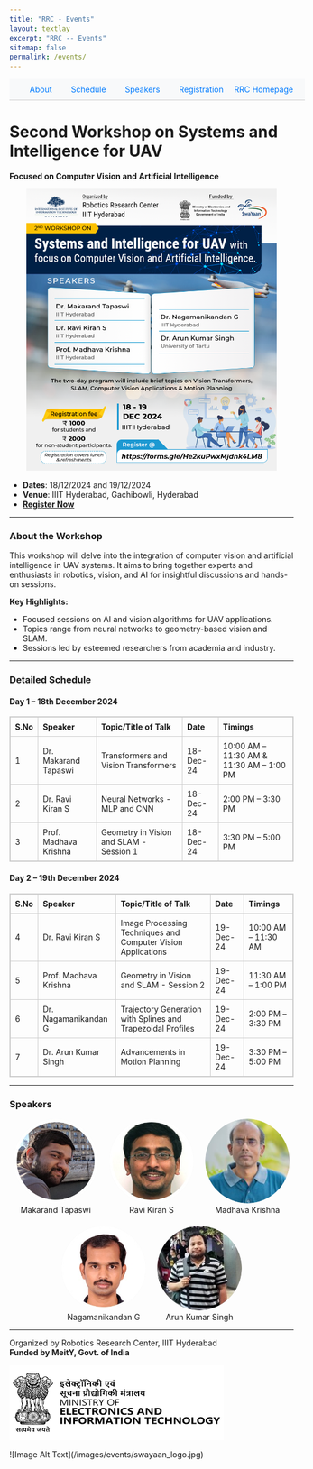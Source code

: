 ```yaml
---
title: "RRC - Events"
layout: textlay
excerpt: "RRC -- Events"
sitemap: false
permalink: /events/
---
```


<nav style="background-color: #f8f9fa; padding: 10px; position: sticky; top: 0; z-index: 1000; width: 100%; text-align: center; border-bottom: 1px solid #ccc;">
  <a href="#about-the-workshop" style="margin: 0 15px; text-decoration: none; color: #007bff;">About</a>
  <a href="#detailed-schedule" style="margin: 0 15px; text-decoration: none; color: #007bff;">Schedule</a>
  <a href="#speakers" style="margin: 0 15px; text-decoration: none; color: #007bff;">Speakers</a>
  <a href="https://forms.gle/He2kuPwxMjdnk4LM8" style="margin: 0 15px; text-decoration: none; color: #007bff;">Registration</a>
  <!-- <a href="#rrc-homepage" style="margin: 0 15px; text-decoration: none; color: #007bff;">RRC Homepage</a> -->
  <a href="https://robotics.iiit.ac.in/" style="text-decoration: none; color: #007bff;">RRC Homepage</a>
</nav>

# Second Workshop on Systems and Intelligence for UAV  
**Focused on Computer Vision and Artificial Intelligence**  

<!-- <div style="text-align: center; width: 100%; margin: 0 auto;">
  <img src="/images/events/Systems-and-Intelligence-for-UAV_2024.png" alt="Systems and Intelligence for UAV 2024" style="width: 100%; height: auto;">
</div> -->

<!-- <div style="text-align: center; width: 100%; margin: 0 auto;">
  <img src="/images/events/Systems-and-Intelligence-for-UAV_2024.png" alt="Systems and Intelligence for UAV 2024" style="width: 100%; height: auto; max-height: 500px; object-fit: contain;">
</div> -->

<div style="text-align: center; width: 100%; margin: 0 auto;">
  <img src="/images/events/Systems-and-Intelligence-for-UAV_2024.png" alt="Systems and Intelligence for UAV 2024" 
       style="width: 100%; max-width: 1200px; height: auto; max-height: 500px; object-fit: contain;">
</div>


- **Dates**: 18/12/2024 and 19/12/2024  
- **Venue**: IIIT Hyderabad, Gachibowli, Hyderabad  
- **[Register Now](https://forms.gle/He2kuPwxMjdnk4LM8)**  

---

### <a id="about-the-workshop"></a>About the Workshop

This workshop will delve into the integration of computer vision and artificial intelligence in UAV systems. It aims to bring together experts and enthusiasts in robotics, vision, and AI for insightful discussions and hands-on sessions.

**Key Highlights:**
- Focused sessions on AI and vision algorithms for UAV applications.
- Topics range from neural networks to geometry-based vision and SLAM.
- Sessions led by esteemed researchers from academia and industry.

---

### <a id="detailed-schedule"></a>Detailed Schedule  

#### **Day 1 – 18th December 2024**  

<table style="width: 100%; border-collapse: collapse; text-align: left; border: 1px solid #ccc;">
  <thead>
    <tr>
      <th style="border: 1px solid #ccc; padding: 8px;">S.No</th>
      <th style="border: 1px solid #ccc; padding: 8px;">Speaker</th>
      <th style="border: 1px solid #ccc; padding: 8px;">Topic/Title of Talk</th>
      <th style="border: 1px solid #ccc; padding: 8px;">Date</th>
      <th style="border: 1px solid #ccc; padding: 8px;">Timings</th>
    </tr>
  </thead>
  <tbody>
    <!-- Day 1 -->
    <tr>
      <td style="border: 1px solid #ccc; padding: 8px;">1</td>
      <td style="border: 1px solid #ccc; padding: 8px;">Dr. Makarand Tapaswi</td>
      <td style="border: 1px solid #ccc; padding: 8px;">Transformers and Vision Transformers</td>
      <td style="border: 1px solid #ccc; padding: 8px;">18-Dec-24</td>
      <td style="border: 1px solid #ccc; padding: 8px;">10:00 AM – 11:30 AM & 11:30 AM – 1:00 PM</td>
    </tr>
    <tr>
      <td style="border: 1px solid #ccc; padding: 8px;">2</td>
      <td style="border: 1px solid #ccc; padding: 8px;">Dr. Ravi Kiran S</td>
      <td style="border: 1px solid #ccc; padding: 8px;">Neural Networks - MLP and CNN</td>
      <td style="border: 1px solid #ccc; padding: 8px;">18-Dec-24</td>
      <td style="border: 1px solid #ccc; padding: 8px;">2:00 PM – 3:30 PM</td>
    </tr>
    <tr>
      <td style="border: 1px solid #ccc; padding: 8px;">3</td>
      <td style="border: 1px solid #ccc; padding: 8px;">Prof. Madhava Krishna</td>
      <td style="border: 1px solid #ccc; padding: 8px;">Geometry in Vision and SLAM - Session 1</td>
      <td style="border: 1px solid #ccc; padding: 8px;">18-Dec-24</td>
      <td style="border: 1px solid #ccc; padding: 8px;">3:30 PM – 5:00 PM</td>
    </tr>
    <!-- Day 2 -->
  </tbody>
</table>


#### **Day 2 – 19th December 2024**  

<table style="width: 100%; border-collapse: collapse; text-align: left; border: 1px solid #ccc;">
  <thead>
    <tr>
      <th style="border: 1px solid #ccc; padding: 8px;">S.No</th>
      <th style="border: 1px solid #ccc; padding: 8px;">Speaker</th>
      <th style="border: 1px solid #ccc; padding: 8px;">Topic/Title of Talk</th>
      <th style="border: 1px solid #ccc; padding: 8px;">Date</th>
      <th style="border: 1px solid #ccc; padding: 8px;">Timings</th>
    </tr>
  </thead>
  <tbody>
    <tr>
      <td style="border: 1px solid #ccc; padding: 8px;">4</td>
      <td style="border: 1px solid #ccc; padding: 8px;">Dr. Ravi Kiran S</td>
      <td style="border: 1px solid #ccc; padding: 8px;">Image Processing Techniques and Computer Vision Applications</td>
      <td style="border: 1px solid #ccc; padding: 8px;">19-Dec-24</td>
      <td style="border: 1px solid #ccc; padding: 8px;">10:00 AM – 11:30 AM</td>
    </tr>
    <tr>
      <td style="border: 1px solid #ccc; padding: 8px;">5</td>
      <td style="border: 1px solid #ccc; padding: 8px;">Prof. Madhava Krishna</td>
      <td style="border: 1px solid #ccc; padding: 8px;">Geometry in Vision and SLAM - Session 2</td>
      <td style="border: 1px solid #ccc; padding: 8px;">19-Dec-24</td>
      <td style="border: 1px solid #ccc; padding: 8px;">11:30 AM – 1:00 PM</td>
    </tr>
    <tr>
      <td style="border: 1px solid #ccc; padding: 8px;">6</td>
      <td style="border: 1px solid #ccc; padding: 8px;">Dr. Nagamanikandan G</td>
      <td style="border: 1px solid #ccc; padding: 8px;">Trajectory Generation with Splines and Trapezoidal Profiles</td>
      <td style="border: 1px solid #ccc; padding: 8px;">19-Dec-24</td>
      <td style="border: 1px solid #ccc; padding: 8px;">2:00 PM – 3:30 PM</td>
    </tr>
    <tr>
      <td style="border: 1px solid #ccc; padding: 8px;">7</td>
      <td style="border: 1px solid #ccc; padding: 8px;">Dr. Arun Kumar Singh</td>
      <td style="border: 1px solid #ccc; padding: 8px;">Advancements in Motion Planning</td>
      <td style="border: 1px solid #ccc; padding: 8px;">19-Dec-24</td>
      <td style="border: 1px solid #ccc; padding: 8px;">3:30 PM – 5:00 PM</td>
    </tr>
  </tbody>
</table>

---

### <a id="speakers"></a>Speakers  

<!-- - **Dr. Makarand Tapaswi**  
  - [Profile Link](https://makarandtapaswi.github.io/)  
  - Topic: Transformers and Vision Transformers  

- **Dr. Ravi Kiran S**  
  - [Profile Link](https://ravika.github.io/)  
  - Topics: Neural Networks, Image Processing Techniques  

- **Prof. Madhava Krishna**  
  - [Profile Link](https://robotics.iiit.ac.in/faculty_mkrishna/)  
  - Topic: Geometry in Vision and SLAM  

- **Dr. Nagamanikandan G**  
  - [Profile Link](https://www.iiit.ac.in/faculty/nagamanikandan-govindan/)  
  - Topic: Trajectory Generation for UAVs  

- **Dr. Arun Kumar Singh**  
  - [Profile Link](https://tuit.ut.ee/en/content/arun-kumar-singh)  
  - Topic: Advanced Robotics  -->

<div style="display: flex; flex-wrap: wrap; gap: 20px; justify-content: center;">
  <!-- Row 1 -->
  <a href="https://makarandtapaswi.github.io/" target="_blank" style="text-decoration: none; text-align: center; display: inline-block; width: 150px;">
    <img src="/images/events/MT.jpeg" alt="Makarand Tapaswi" 
         style="width: 150px; height: 150px; border-radius: 50%; object-fit: cover;">
    Makarand Tapaswi
  </a>
  <a href="https://ravika.github.io/" target="_blank" style="text-decoration: none; text-align: center; display: inline-block; width: 150px;">
    <img src="/images/events/RK.jpeg" alt="Ravi Kiran S" 
         style="width: 150px; height: 150px; border-radius: 50%; object-fit: cover;">
    Ravi Kiran S
  </a>
  <a href="https://robotics.iiit.ac.in/faculty_mkrishna/" target="_blank" style="text-decoration: none; text-align: center; display: inline-block; width: 150px;">
    <img src="/images/events/MK.png" alt="Madhava Krishna" 
         style="width: 150px; height: 150px; border-radius: 50%; object-fit: cover;">
    Madhava Krishna
  </a>
  
  <!-- Row 2 -->
  <a href="https://www.iiit.ac.in/faculty/nagamanikandan-govindan/" target="_blank" style="text-decoration: none; text-align: center; display: inline-block; width: 150px;">
    <img src="/images/events/NG.jpeg" alt="Nagamanikandan G" 
         style="width: 150px; height: 150px; border-radius: 50%; object-fit: cover;">
    Nagamanikandan G
  </a>
  <a href="https://tuit.ut.ee/en/content/arun-kumar-singh" target="_blank" style="text-decoration: none; text-align: center; display: inline-block; width: 150px;">
    <img src="/images/events/AK.jpeg" alt="Arun Kumar Singh" 
         style="width: 150px; height: 150px; border-radius: 50%; object-fit: cover;">
    Arun Kumar Singh
  </a>
</div>


---

<!-- ### <a id="registration"></a>Registration  

[Register Here](https://forms.gle/He2kuPwxMjdnk4LM8)  

--- -->

Organized by Robotics Research Center, IIIT Hyderabad  
**Funded by MeitY, Govt. of India**  

<div class='eu-header-row'>
<div class="col1">

  ![Image Alt Text](/images/events/meity.png)

</div>

<div class="col1">
  ![Image Alt Text](/images/events/swayaan_logo.jpg) <!-- Styling done in css/main.scss (Observation: Styles work well when placed in main.scss when compared to inline style) -->
  <!-- <p style="margin-left: 10px;">Your text goes here.</p> -->
</div>

</div>

<!-- ### <a id="rrc-homepage"></a>[RRC Homepage](https://robotics.iiit.ac.in/) -->

